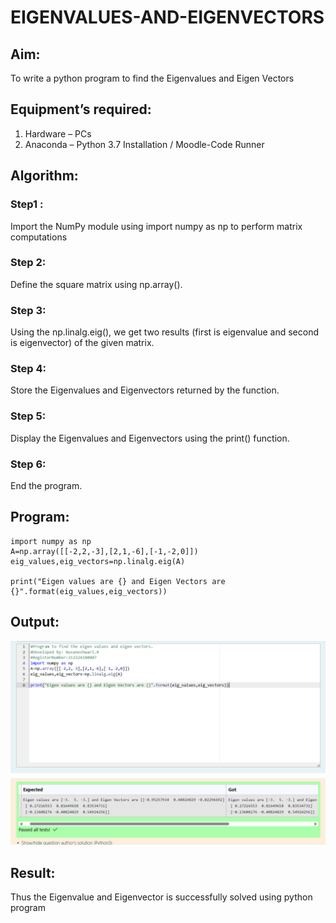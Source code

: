# EIGENVALUES-AND-EIGENVECTORS
## Aim:
To write a python program to find the Eigenvalues and Eigen Vectors
## Equipment’s required:
1. 	Hardware – PCs
2. 	Anaconda – Python 3.7 Installation / Moodle-Code Runner
## Algorithm:
### Step1 :
Import the NumPy module using import numpy as np to perform matrix computations 
### Step 2: 
Define the square matrix using np.array().
### Step 3:
 Using the np.linalg.eig(),  we get two results (first is eigenvalue and second is eigenvector) of the given matrix.
### Step 4: 
Store the Eigenvalues and Eigenvectors returned by the function.
### Step 5:
Display the Eigenvalues and Eigenvectors using the print() function.
### Step 6:
End the program.

## Program:
```
import numpy as np
A=np.array([[-2,2,-3],[2,1,-6],[-1,-2,0]])
eig_values,eig_vectors=np.linalg.eig(A)

print("Eigen values are {} and Eigen Vectors are {}".format(eig_values,eig_vectors))
```

## Output:
![alt text](<Screenshot 2025-05-11 180816.png>)
## Result:
Thus the Eigenvalue and Eigenvector is successfully solved using python program
